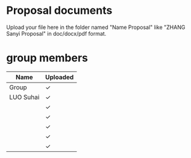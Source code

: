 # Proposal documents
Upload your file here in the folder named "Name Proposal" like "ZHANG Sanyi Proposal" in doc/docx/pdf format.
# group members
| Name | Uploaded |
| -------- | -------- |
| Group | ✓|
| LUO Suhai | ✓|
|  | ✓ |
|  | ✓ |
|  | ✓ |
|  | ✓ |
|  | ✓ |